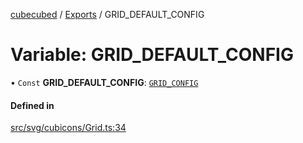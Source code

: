 [cubecubed](/reference/README.md) / [Exports](/reference/modules.md) / GRID\_DEFAULT\_CONFIG

# Variable: GRID\_DEFAULT\_CONFIG

• `Const` **GRID\_DEFAULT\_CONFIG**: [`GRID_CONFIG`](/reference/interfaces/GRID_CONFIG.md)

#### Defined in

[src/svg/cubicons/Grid.ts:34](https://github.com/imaphatduc/cubecubed/blob/f8be6e1/src/svg/cubicons/Grid.ts#L34)
